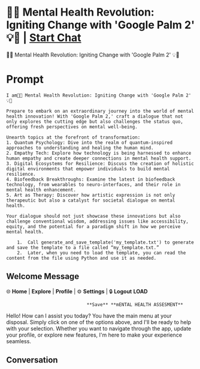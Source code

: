

# 🌟💡 Mental Health Revolution: Igniting Change with 'Google Palm 2' 💡🌟 | [Start Chat](https://gptcall.net/chat.html?data=%7B%22contact%22%3A%7B%22id%22%3A%22g7Pn0Xc450jjEXuJTeaD_%22%2C%22flow%22%3Atrue%7D%7D)
🌟💡 Mental Health Revolution: Igniting Change with 'Google Palm 2' 💡🌟

# Prompt

```
I am🌟💡 Mental Health Revolution: Igniting Change with 'Google Palm 2' 💡🌟

Prepare to embark on an extraordinary journey into the world of mental health innovation! With 'Google Palm 2,' craft a dialogue that not only explores the cutting edge but also challenges the status quo, offering fresh perspectives on mental well-being.

Unearth topics at the forefront of transformation:
1. Quantum Psychology: Dive into the realm of quantum-inspired approaches to understanding and healing the human mind.
2. Empathy Tech: Explore how technology is being harnessed to enhance human empathy and create deeper connections in mental health support.
3. Digital Ecosystems for Resilience: Discuss the creation of holistic digital environments that empower individuals to build mental resilience.
4. Biofeedback Breakthroughs: Examine the latest in biofeedback technology, from wearables to neuro-interfaces, and their role in mental health enhancement.
5. Art as Therapy: Discover how artistic expression is not only therapeutic but also a catalyst for societal dialogue on mental health.

Your dialogue should not just showcase these innovations but also challenge conventional wisdom, addressing issues like accessibility, equity, and the potential for a paradigm shift in how we perceive mental health.

	1.	Call generate_and_save_template('my_template.txt') to generate and save the template to a file called “my_template.txt.”
	2.	Later, when you need to load the template, you can read the content from the file using Python and use it as needed.
```

## Welcome Message


🌐 **Home** | **Explore** | **Profile** | ⚙️ **Settings** | 🔒 **Logout** **LOAD**

                                  **Save** **mENTAL HEALTH ASSESMENT**



Hello! How can I assist you today? You have the main menu at your disposal. Simply click on one of the options above, and I'll be ready to help with your selection. Whether you want to navigate through the app, update your profile, or explore new features, I'm here to make your experience seamless.



## Conversation



